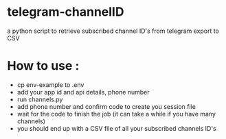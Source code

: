 # telegram-channelID
a python script to retrieve subscribed channel ID's from telegram export to CSV


# How to use : 

- cp env-example to .env
- add your app id and api details, phone number
- run channels.py
- add phone number and confirm code to create you session file
- wait for the code to finish the job (it can take a while if you have many channels)
- you should end up with a CSV file of all your subscribed channels ID's
